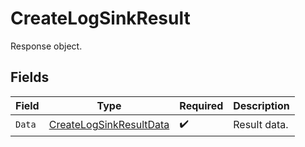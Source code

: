 # CreateLogSinkResult

Response object.


## Fields

| Field                                                                     | Type                                                                      | Required                                                                  | Description                                                               |
| ------------------------------------------------------------------------- | ------------------------------------------------------------------------- | ------------------------------------------------------------------------- | ------------------------------------------------------------------------- |
| `Data`                                                                    | [CreateLogSinkResultData](../../models/shared/createlogsinkresultdata.md) | :heavy_check_mark:                                                        | Result data.                                                              |